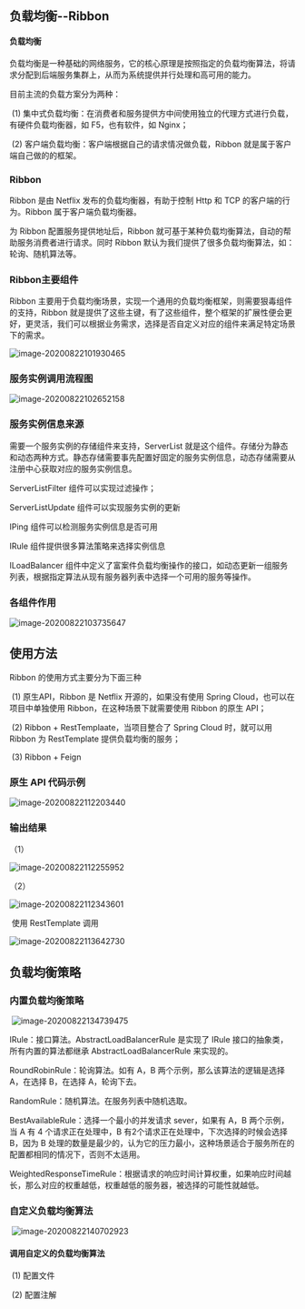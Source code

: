 ## 负载均衡--Ribbon

#### 负载均衡

负载均衡是一种基础的网络服务，它的核心原理是按照指定的负载均衡算法，将请求分配到后端服务集群上，从而为系统提供并行处理和高可用的能力。

目前主流的负载方案分为两种：

​	(1) 集中式负载均衡：在消费者和服务提供方中间使用独立的代理方式进行负载，有硬件负载均衡器，如 F5，也有软件，如 Nginx；

​	(2) 客户端负载均衡：客户端根据自己的请求情况做负载，Ribbon 就是属于客户端自己做的的框架。

### Ribbon

Ribbon 是由 Netflix 发布的负载均衡器，有助于控制 Http 和 TCP 的客户端的行为。Ribbon 属于客户端负载均衡器。

为 Ribbon 配置服务提供地址后，Ribbon 就可基于某种负载均衡算法，自动的帮助服务消费者进行请求。同时 Ribbon 默认为我们提供了很多负载均衡算法，如：轮询、随机算法等。

### Ribbon主要组件

Ribbon 主要用于负载均衡场景，实现一个通用的负载均衡框架，则需要狠毒组件的支持，Ribbon 就是提供了这些主键，有了这些组件，整个框架的扩展性便会更好，更灵活，我们可以根据业务需求，选择是否自定义对应的组件来满足特定场景下的需求。

![image-20200822101930465](C:\Users\L1822\AppData\Roaming\Typora\typora-user-images\image-20200822101930465.png)

### 服务实例调用流程图

![image-20200822102652158](C:\Users\L1822\AppData\Roaming\Typora\typora-user-images\image-20200822102652158.png)

### 服务实例信息来源

需要一个服务实例的存储组件来支持，ServerList 就是这个组件。存储分为静态和动态两种方式。静态存储需要事先配置好固定的服务实例信息，动态存储需要从注册中心获取对应的服务实例信息。

ServerListFilter 组件可以实现过滤操作；

ServerListUpdate 组件可以实现服务实例的更新

IPing 组件可以检测服务实例信息是否可用

IRule 组件提供很多算法策略来选择实例信息

ILoadBalancer 组件中定义了富案件负载均衡操作的接口，如动态更新一组服务列表，根据指定算法从现有服务器列表中选择一个可用的服务等操作。

### 各组件作用

![image-20200822103735647](C:\Users\L1822\AppData\Roaming\Typora\typora-user-images\image-20200822103735647.png)



## 使用方法

Ribbon 的使用方式主要分为下面三种

​	(1) 原生API，Ribbon 是 Netflix 开源的，如果没有使用 Spring Cloud，也可以在项目中单独使用 Ribbon，在这种场景下就需要使用 Ribbon 的原生 API；

​	(2) Ribbon + RestTemplaate，当项目整合了 Spring Cloud 时，就可以用 Ribbon 为 RestTemplate 提供负载均衡的服务；

​	(3) Ribbon + Feign

### 	原生 API 代码示例

![image-20200822112203440](C:\Users\L1822\AppData\Roaming\Typora\typora-user-images\image-20200822112203440.png)

### 	输出结果

（1）

![image-20200822112255952](C:\Users\L1822\AppData\Roaming\Typora\typora-user-images\image-20200822112255952.png)

（2）

![image-20200822112343601](C:\Users\L1822\AppData\Roaming\Typora\typora-user-images\image-20200822112343601.png)

​	使用 RestTemplate 调用

![image-20200822113642730](C:\Users\L1822\AppData\Roaming\Typora\typora-user-images\image-20200822113642730.png)



## 负载均衡策略

### 	内置负载均衡策略

​		![image-20200822134739475](C:\Users\L1822\AppData\Roaming\Typora\typora-user-images\image-20200822134739475.png)

IRule：接口算法。AbstractLoadBalancerRule 是实现了 IRule 接口的抽象类，所有内置的算法都继承 AbstractLoadBalancerRule 来实现的。

RoundRobinRule：轮询算法。如有 A，B 两个示例，那么该算法的逻辑是选择 A，在选择 B，在选择 A，轮询下去。

RandomRule：随机算法。在服务列表中随机选取。

BestAvailableRule：选择一个最小的并发请求 sever，如果有 A，B 两个示例，当 A 有 4 个请求正在处理中，B 有2个请求正在处理中，下次选择的时候会选择 B，因为 B 处理的数量是最少的，认为它的压力最小，这种场景适合于服务所在的配置都相同的情况下，否则不太适用。

WeightedResponseTimeRule：根据请求的响应时间计算权重，如果响应时间越长，那么对应的权重越低，权重越低的服务器，被选择的可能性就越低。

### 自定义负载均衡算法

​	![image-20200822140702923](C:\Users\L1822\AppData\Roaming\Typora\typora-user-images\image-20200822140702923.png)

#### 	调用自定义的负载均衡算法

​		(1) 配置文件

​		(2) 配置注解